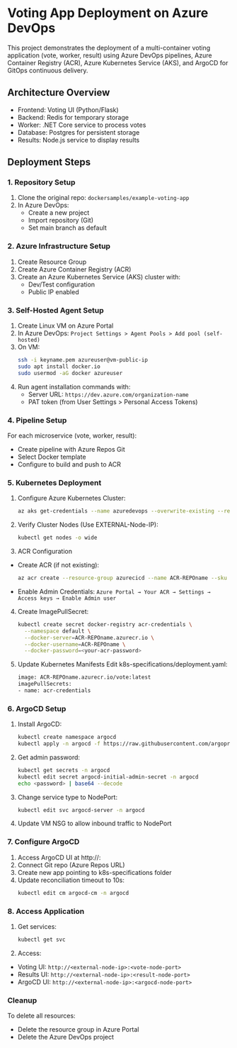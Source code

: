 
# Voting App Deployment on Azure DevOps

This project demonstrates the deployment of a multi-container voting application (vote, worker, result) using Azure DevOps pipelines, Azure Container Registry (ACR), Azure Kubernetes Service (AKS), and ArgoCD for GitOps continuous delivery.

## Architecture Overview

- Frontend: Voting UI (Python/Flask)
- Backend: Redis for temporary storage
- Worker: .NET Core service to process votes
- Database: Postgres for persistent storage
- Results: Node.js service to display results

## Deployment Steps

### 1. Repository Setup

1. Clone the original repo: `dockersamples/example-voting-app`
2. In Azure DevOps:
   - Create a new project
   - Import repository (Git)
   - Set main branch as default

### 2. Azure Infrastructure Setup

1. Create Resource Group
2. Create Azure Container Registry (ACR)
3. Create an Azure Kubernetes Service (AKS) cluster with:
   - Dev/Test configuration
   - Public IP enabled

### 3. Self-Hosted Agent Setup

1. Create Linux VM on Azure Portal
2. In Azure DevOps:
    `Project Settings > Agent Pools > Add pool (self-hosted)`
3. On VM:
   ```bash
   ssh -i keyname.pem azureuser@vm-public-ip
   sudo apt install docker.io
   sudo usermod -aG docker azureuser
   ```
4. Run agent installation commands with:
   - Server URL: `https://dev.azure.com/organization-name`
   - PAT token (from User Settings > Personal Access Tokens)

### 4. Pipeline Setup

For each microservice (vote, worker, result):
  - Create pipeline with Azure Repos Git
  - Select Docker template
  - Configure to build and push to ACR

### 5. Kubernetes Deployment

1. Configure Azure Kubernetes Cluster:
   ```bash
   az aks get-credentials --name azuredevops --overwrite-existing --resource-group azurecicd
   ```
2. Verify Cluster Nodes (Use EXTERNAL-Node-IP):
   ```bash
   kubectl get nodes -o wide
   ```
3. ACR Configuration
  - Create ACR (if not existing):
    ```bash
    az acr create --resource-group azurecicd --name ACR-REPOname --sku Basic
    ```
    
   - Enable Admin Credentials:
     `Azure Portal → Your ACR → Settings → Access keys → Enable Admin user`
  
4. Create ImagePullSecret:
   ```bash
   kubectl create secret docker-registry acr-credentials \
     --namespace default \
     --docker-server=ACR-REPOname.azurecr.io \
     --docker-username=ACR-REPOname \
     --docker-password=<your-acr-password>
   ```

5. Update Kubernetes Manifests
   Edit k8s-specifications/deployment.yaml:
   ```bash
   image: ACR-REPOname.azurecr.io/vote:latest
   imagePullSecrets:
   - name: acr-credentials
   ```

### 6. ArgoCD Setup

1. Install ArgoCD:
   ```bash
   kubectl create namespace argocd
   kubectl apply -n argocd -f https://raw.githubusercontent.com/argoproj/argo-cd/stable/manifests/install.yaml
   ```
2. Get admin password:
   ```bash
   kubectl get secrets -n argocd 
   kubectl edit secret argocd-initial-admin-secret -n argocd
   echo <password> | base64 --decode
   ```
3. Change service type to NodePort:
   ```bash
   kubectl edit svc argocd-server -n argocd
   ```
4. Update VM NSG to allow inbound traffic to NodePort

### 7. Configure ArgoCD

1. Access ArgoCD UI at http://<node-ip>:<node-port>
2. Connect Git repo (Azure Repos URL)
3. Create new app pointing to k8s-specifications folder
4. Update reconciliation timeout to 10s:
   ```bash
   kubectl edit cm argocd-cm -n argocd
   ```

### 8. Access Application

1. Get services:
   ```bash
   kubectl get svc
   ```
2. Access:
  - Voting UI: `http://<external-node-ip>:<vote-node-port>`
  - Results UI: `http://<external-node-ip>:<result-node-port>`
  - ArgoCD UI: `http://<external-node-ip>:<argocd-node-port>`

### Cleanup

To delete all resources:
- Delete the resource group in Azure Portal
- Delete the Azure DevOps project
